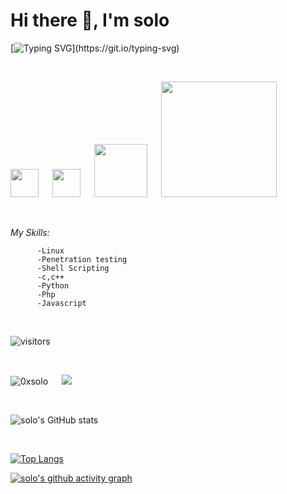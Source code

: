 <!--
**0xS0l0/0xS0l0** is a ✨ _special_ ✨ repository because its `README.md` (this file) appears on your GitHub profile.
-->

# __Hi there 👋, I'm solo__

[![Typing SVG](https://readme-typing-svg.herokuapp.com?color=%233AFFB8&lines=Pentester;Student;CTF+Player;I+use+Linux+btw!)](https://git.io/typing-svg)

<br>

<a href="https://www.instagram.com/0xsolo/" target="_blank"><img width="45px" src="https://cdn2.iconfinder.com/data/icons/social-media-2285/512/1_Instagram_colored_svg_1-512.png" /></a> &emsp; <a href="https://twitter.com/0xS0l0" target="_blank"><img width="45px" src="https://cdn2.iconfinder.com/data/icons/social-media-2285/512/1_Twitter_colored_svg-512.png"></a> &emsp; <a href="https://www.tryhackme.com/p/0xsolo" target="_blank"><img width="85px" src="https://assets.tryhackme.com/img/logo/tryhackme_logo_full.svg"></a> &emsp; <a href="https://app.hackthebox.eu/profile/309434" target="_blank"><img width="185x" src="https://app.hackthebox.eu/images/logos/logo-htb.svg"></a>
          

 <br>
 

_My Skills:_

          -Linux
          -Penetration testing
          -Shell Scripting
          -c,c++
          -Python
          -Php
          -Javascript
 <br>
 
 ![visitors](https://visitor-badge.laobi.icu/badge?page_id=0xS0l0)
 
 <br>

 ![0xsolo](https://user-images.githubusercontent.com/53935554/134203864-96d4d759-6462-4d1d-9a8b-95c4b3b7fb07.png) &emsp; <img src="http://www.hackthebox.eu/badge/image/309434">

 <br>

![solo's GitHub stats](https://github-readme-stats.vercel.app/api?username=0xS0l0&show_icons=true&theme=tokyonight)                                             

<br>

[![Top Langs](https://github-readme-stats.vercel.app/api/top-langs/?username=0xS0l0&layout=compact)](https://github.com/anuraghazra/github-readme-stats)


[![solo's github activity graph](https://activity-graph.herokuapp.com/graph?username=0xS0l0&theme=redical)](https://github.com/ashutosh00710/github-readme-activity-graph)





